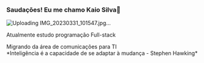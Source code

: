 ### Saudações! Eu me chamo Kaio Silva👋

![Uploading IMG_20230331_101547.jpg…]()

Atualmente estudo programação Full-stack
<div>
Migrando da área de comunicações para TI
  </div>
  <div>
  *Inteligência é a capacidade de se adaptar à mudança - Stephen Hawking*
  </div>

